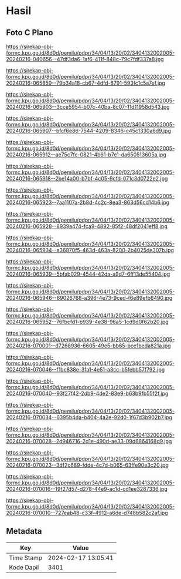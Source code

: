 # Hasil

## Foto C Plano

https://sirekap-obj-formc.kpu.go.id/8d0d/pemilu/pdpr/34/04/13/20/02/3404132002005-20240216-040656--47df3da6-1af6-411f-848c-79c7fdf337a8.jpg

https://sirekap-obj-formc.kpu.go.id/8d0d/pemilu/pdpr/34/04/13/20/02/3404132002005-20240216-065859--79b34a18-cb67-4dfd-8791-593fc1c5a7ef.jpg

https://sirekap-obj-formc.kpu.go.id/8d0d/pemilu/pdpr/34/04/13/20/02/3404132002005-20240216-065903--3cce5954-b07c-40ba-8c07-11d11958d543.jpg

https://sirekap-obj-formc.kpu.go.id/8d0d/pemilu/pdpr/34/04/13/20/02/3404132002005-20240216-065907--bfcf6e86-7544-4209-8346-c45c1330a6d9.jpg

https://sirekap-obj-formc.kpu.go.id/8d0d/pemilu/pdpr/34/04/13/20/02/3404132002005-20240216-065912--ae75c7fc-0821-4b61-b7e1-da650513605a.jpg

https://sirekap-obj-formc.kpu.go.id/8d0d/pemilu/pdpr/34/04/13/20/02/3404132002005-20240216-065918--2be14a00-b7bf-4c05-9cfd-071c3d0722e2.jpg

https://sirekap-obj-formc.kpu.go.id/8d0d/pemilu/pdpr/34/04/13/20/02/3404132002005-20240216-065923--7aa1107a-2b8d-4c2c-8ea3-863d56cd14b6.jpg

https://sirekap-obj-formc.kpu.go.id/8d0d/pemilu/pdpr/34/04/13/20/02/3404132002005-20240216-065928--8939a474-fca9-4892-85f2-48df2041eff8.jpg

https://sirekap-obj-formc.kpu.go.id/8d0d/pemilu/pdpr/34/04/13/20/02/3404132002005-20240216-065934--a36870f5-463d-463a-8200-2b4025de307b.jpg

https://sirekap-obj-formc.kpu.go.id/8d0d/pemilu/pdpr/34/04/13/20/02/3404132002005-20240216-065939--5bfab029-4544-42da-a9d7-6ff13de55404.jpg

https://sirekap-obj-formc.kpu.go.id/8d0d/pemilu/pdpr/34/04/13/20/02/3404132002005-20240216-065946--69026768-a396-4e73-9ced-f6e89efb6490.jpg

https://sirekap-obj-formc.kpu.go.id/8d0d/pemilu/pdpr/34/04/13/20/02/3404132002005-20240216-065952--76fbcfd1-b939-4e38-96a5-1cd9d0f62b20.jpg

https://sirekap-obj-formc.kpu.go.id/8d0d/pemilu/pdpr/34/04/13/20/02/3404132002005-20240216-070001--d7268936-6605-49e5-bb65-bce1beda821a.jpg

https://sirekap-obj-formc.kpu.go.id/8d0d/pemilu/pdpr/34/04/13/20/02/3404132002005-20240216-070046--f1bc838e-3fa1-4e51-a3cc-b5febb57f792.jpg

https://sirekap-obj-formc.kpu.go.id/8d0d/pemilu/pdpr/34/04/13/20/02/3404132002005-20240216-070040--93f27f42-2db9-4de2-83e9-b63b9fb55f2f.jpg

https://sirekap-obj-formc.kpu.go.id/8d0d/pemilu/pdpr/34/04/13/20/02/3404132002005-20240216-070034--6395b4da-b404-4a2e-92d0-1f67d3b902b7.jpg

https://sirekap-obj-formc.kpu.go.id/8d0d/pemilu/pdpr/34/04/13/20/02/3404132002005-20240216-070028--2d946716-2d1e-490d-ae33-09d6864168d9.jpg

https://sirekap-obj-formc.kpu.go.id/8d0d/pemilu/pdpr/34/04/13/20/02/3404132002005-20240216-070023--3df2c689-fdde-4c7d-b065-63ffe90e3c20.jpg

https://sirekap-obj-formc.kpu.go.id/8d0d/pemilu/pdpr/34/04/13/20/02/3404132002005-20240216-070016--19f27d57-d278-44e9-ac1d-cd1ee3287336.jpg

https://sirekap-obj-formc.kpu.go.id/8d0d/pemilu/pdpr/34/04/13/20/02/3404132002005-20240216-070010--727eab48-c33f-4912-a6de-d748b582c2af.jpg


## Metadata

| Key        | Value               |
| ---------- | ------------------- |
| Time Stamp | 2024-02-17 13:05:41 |
| Kode Dapil | 3401                |



